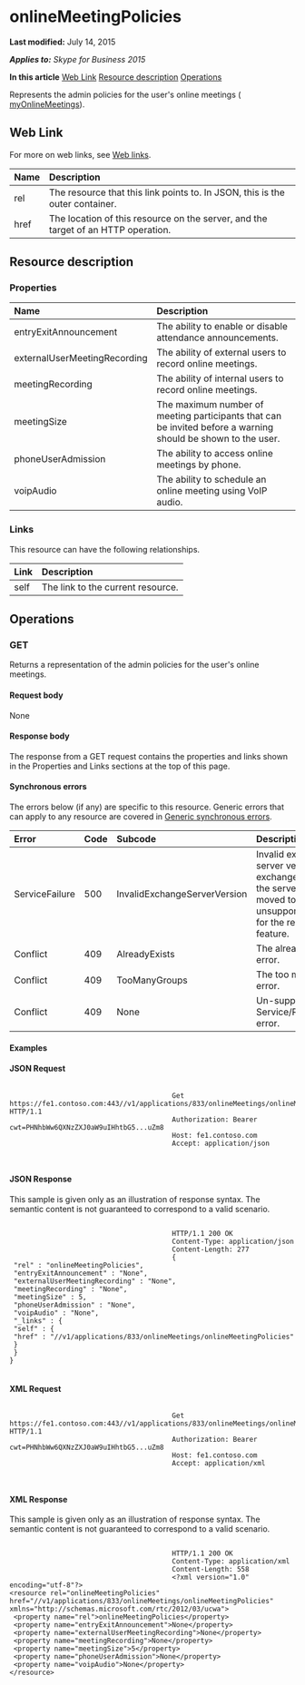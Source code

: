 
# onlineMeetingPolicies 

 **Last modified:** July 14, 2015

 _**Applies to:** Skype for Business 2015_

 **In this article**
 [Web Link](#sectionSection0)
 [Resource description](#sectionSection1)
 [Operations](#sectionSection2)


Represents the admin policies for the user's online meetings ( [myOnlineMeetings](myOnlineMeetings_ref.md)). 

## Web Link
<a name="sectionSection0"> </a>

For more on web links, see [Web links](WebLinks.md).



|**Name**|**Description**|
|:-----|:-----|
|rel|The resource that this link points to. In JSON, this is the outer container.|
|href|The location of this resource on the server, and the target of an HTTP operation.|

## Resource description
<a name="sectionSection1"> </a>




### Properties





|**Name**|**Description**|
|:-----|:-----|
|entryExitAnnouncement|The ability to enable or disable attendance announcements.|
|externalUserMeetingRecording|The ability of external users to record online meetings.|
|meetingRecording|The ability of internal users to record online meetings.|
|meetingSize|The maximum number of meeting participants that can be invited before a warning should be shown to the user.|
|phoneUserAdmission|The ability to access online meetings by phone.|
|voipAudio|The ability to schedule an online meeting using VoIP audio.|

### Links

This resource can have the following relationships.



|**Link**|**Description**|
|:-----|:-----|
|self|The link to the current resource.|

## Operations
<a name="sectionSection2"> </a>




### GET

Returns a representation of the admin policies for the user's online meetings.


#### Request body

None


#### Response body

The response from a GET request contains the properties and links shown in the Properties and Links sections at the top of this page.


#### Synchronous errors

The errors below (if any) are specific to this resource. Generic errors that can apply to any resource are covered in [Generic synchronous errors](GenericSynchronousErrors.md).



|**Error**|**Code**|**Subcode**|**Description**|
|:-----|:-----|:-----|:-----|
|ServiceFailure|500|InvalidExchangeServerVersion|Invalid exchange server version.The exchange mailbox of the server might have moved to an unsupported version for the required feature.|
|Conflict|409|AlreadyExists|The already exists error.|
|Conflict|409|TooManyGroups|The too many groups error.|
|Conflict|409|None|Un-supported Service/Resource/API error.|

#### Examples




#### JSON Request


```

										Get https://fe1.contoso.com:443//v1/applications/833/onlineMeetings/onlineMeetingPolicies HTTP/1.1
										Authorization: Bearer cwt=PHNhbWw6QXNzZXJ0aW9uIHhtbG5...uZm8
										Host: fe1.contoso.com
										Accept: application/json
										
									
```


#### JSON Response

This sample is given only as an illustration of response syntax. The semantic content is not guaranteed to correspond to a valid scenario.


```

										HTTP/1.1 200 OK
										Content-Type: application/json
										Content-Length: 277
										{
 "rel" : "onlineMeetingPolicies",
 "entryExitAnnouncement" : "None",
 "externalUserMeetingRecording" : "None",
 "meetingRecording" : "None",
 "meetingSize" : 5,
 "phoneUserAdmission" : "None",
 "voipAudio" : "None",
 "_links" : {
 "self" : {
 "href" : "//v1/applications/833/onlineMeetings/onlineMeetingPolicies"
 }
 }
}
									
```


#### XML Request


```

										Get https://fe1.contoso.com:443//v1/applications/833/onlineMeetings/onlineMeetingPolicies HTTP/1.1
										Authorization: Bearer cwt=PHNhbWw6QXNzZXJ0aW9uIHhtbG5...uZm8
										Host: fe1.contoso.com
										Accept: application/xml
										
									
```


#### XML Response

This sample is given only as an illustration of response syntax. The semantic content is not guaranteed to correspond to a valid scenario.


```

										HTTP/1.1 200 OK
										Content-Type: application/xml
										Content-Length: 558
										<?xml version="1.0" encoding="utf-8"?>
<resource rel="onlineMeetingPolicies" href="//v1/applications/833/onlineMeetings/onlineMeetingPolicies" xmlns="http://schemas.microsoft.com/rtc/2012/03/ucwa">
 <property name="rel">onlineMeetingPolicies</property>
 <property name="entryExitAnnouncement">None</property>
 <property name="externalUserMeetingRecording">None</property>
 <property name="meetingRecording">None</property>
 <property name="meetingSize">5</property>
 <property name="phoneUserAdmission">None</property>
 <property name="voipAudio">None</property>
</resource>
									
```

